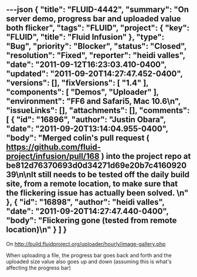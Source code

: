 ---json
{
  "title": "FLUID-4442",
  "summary": "On server demo, progress bar and uploaded value both flicker",
  "tags": "FLUID",
  "project": {
    "key": "FLUID",
    "title": "Fluid Infusion"
  },
  "type": "Bug",
  "priority": "Blocker",
  "status": "Closed",
  "resolution": "Fixed",
  "reporter": "heidi valles",
  "date": "2011-09-12T16:23:03.410-0400",
  "updated": "2011-09-20T14:27:47.452-0400",
  "versions": [],
  "fixVersions": [
    "1.4"
  ],
  "components": [
    "Demos",
    "Uploader"
  ],
  "environment": "FF6 and Safari5, Mac 10.6\n",
  "issueLinks": [],
  "attachments": [],
  "comments": [
    {
      "id": "16896",
      "author": "Justin Obara",
      "date": "2011-09-20T13:14:04.955-0400",
      "body": "Merged colin's pull request ( <https://github.com/fluid-project/infusion/pull/168> ) into the project repo at be812d76370693d0d34271d69e20b7c416092039\n\nIt still needs to be tested off the daily build site, from a remote location, to make sure that the flickering issue has actually been solved.&#x20;\n"
    },
    {
      "id": "16898",
      "author": "heidi valles",
      "date": "2011-09-20T14:27:47.440-0400",
      "body": "Flickering gone (tested from remote location)\n"
    }
  ]
}
---
On <http://build.fluidproject.org/uploader/hourly/image-gallery.php>

When uploading a file, the progress bar goes back and forth and the uploaded size value also goes up and down (assuming this is what's affecting the progress bar)

        